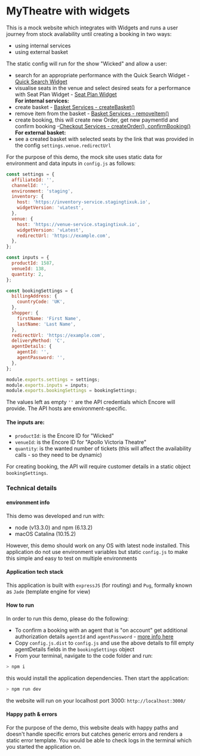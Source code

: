 # MyTheatre with widgets
This is a mock website which integrates with Widgets and runs a user journey from stock availability until creating a booking in two ways:
- using internal services  
- using external basket
  
The static config will run for the show "Wicked" and allow a user:
- search for an appropriate performance with the Quick Search Widget - [Quick Search Widget](https://developer.encore.co.uk/inventory-service/widgets/quick-search-widget/v4)  
- visualise seats in the venue and select desired seats for a performance with Seat Plan Widget - [Seat Plan Widget](https://developer.encore.co.uk/venue-service/widgets/seat-plan-widget/v4)  
**For internal services:**
- create basket - [Basket Services - createBasket()](https://www.npmjs.com/package/tte-api-services#basket-service)
- remove item from the basket - [Basket Services - removeItem()](https://www.npmjs.com/package/tte-api-services#basket-service)
- create booking, this will create new Order, get new paymentId and confirm booking -[Checkout Services - createOrder(), confirmBooking()](https://www.npmjs.com/package/tte-api-services#checkout-service)  
**For external basket:**
- see a created basket with selected seats by the link that was provided in the config `settings.venue.redirectUrl`

For the purpose of this demo, the mock site uses static data for environment and data inputs in `config.js` as follows:

```javascript
const settings = {
  affiliateId: '',
  channelId: '',
  environment: 'staging',
  inventory: {
    host: 'https://inventory-service.stagingtixuk.io',
    widgetVersion: 'vLatest',
  },
  venue: {
    host: 'https://venue-service.stagingtixuk.io',
    widgetVersion: 'vLatest',
    redirectUrl: 'https://example.com',
  },
};

const inputs = {
  productId: 1587,
  venueId: 138,
  quantity: 2,
};

const bookingSettings = {
  billingAddress: {
    countryCode: 'UK',
  },
  shopper: {
    firstName: 'First Name',
    lastName: 'Last Name',
  },
  redirectUrl: 'https://example.com',
  deliveryMethod: 'C',
  agentDetails: {
    agentId: '',
    agentPassword: '',
  },
};

module.exports.settings = settings;
module.exports.inputs = inputs;
module.exports.bookingSettings = bookingSettings;

```
The values left as empty `''` are the API credentials which Encore will provide. The API hosts are environment-specific.

#### The inputs are:
- `productId`: is the Encore ID for "Wicked"
- `venueId`: is the Encore ID for "Apollo Victoria Theatre"
- `quantity`: is the wanted number of tickets (this will affect the availability calls - so they need to be dynamic)

For creating booking, the API will require customer details in a static object `bookingSettings`.

### Technical details
#### environment info
This demo was developed and run with:
- node (v13.3.0) and npm (6.13.2)
- macOS Catalina (10.15.2)

However, this demo should work on any OS with latest node installed. 
This application do not use environment variables but static `config.js` to make this simple and easy to test on multiple environments
#### Application tech stack
This application is built with `expressJS` (for routing) and `Pug`, formally known as `Jade` (template engine for view)
#### How to run
In order to run this demo, please do the following:
- To confirm a booking with an agent that is "on account" get additional authorization details `agentId` and `agentPassword` - [more info here](https://developer.encore.co.uk/checkout-agent-support)
- Copy `config.js.dist` to `config.js` and use the above details to fill empty agentDetails fields in the `bookingSettings` object
- From your terminal, navigate to the code folder and run:
```sh
> npm i
```
this would install the application dependencies. Then start the application: 
```sh
> npm run dev
```
the website will run on your localhost port 3000: `http://localhost:3000/`
#### Happy path & errors
For the purpose of the demo, this website deals with happy paths and doesn't handle specific errors but catches generic errors and renders a static error template. You would be able to check logs in the terminal which you started the application on.

